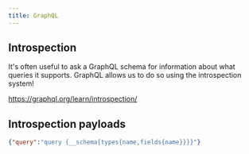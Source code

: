 ```yaml
---
title: GraphQL
---
```


## Introspection
It's often useful to ask a GraphQL schema for information about what queries it supports. GraphQL allows us to do so using the introspection system!

https://graphql.org/learn/introspection/

## Introspection payloads

``` json
{"query":"query {__schema{types{name,fields{name}}}}"}
```